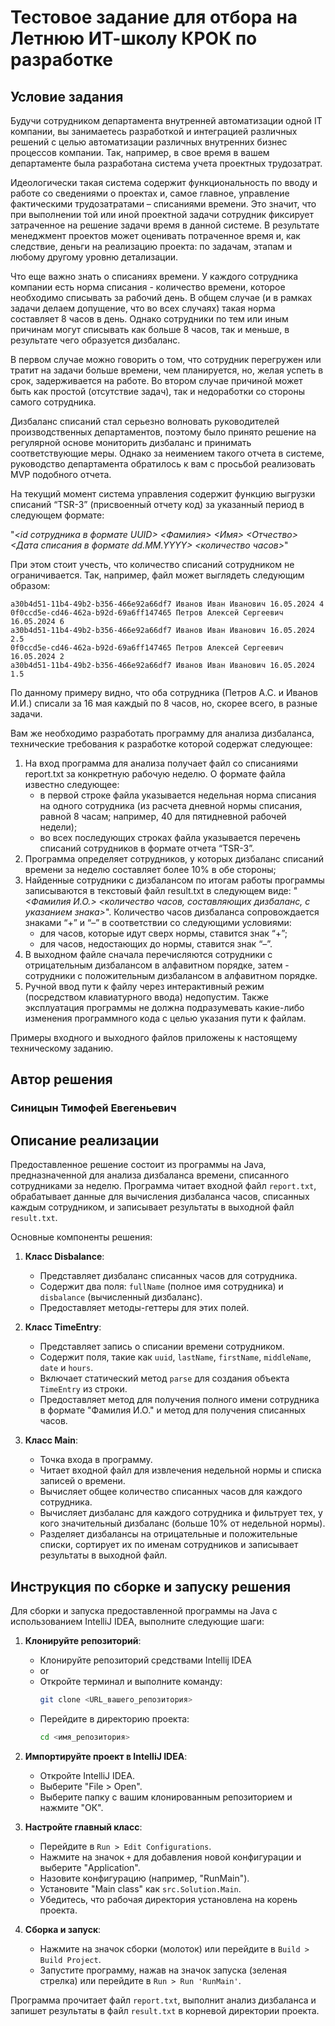 # Тестовое задание для отбора на Летнюю ИТ-школу КРОК по разработке

## Условие задания
Будучи сотрудником департамента внутренней автоматизации одной IT компании, вы занимаетесь разработкой и интеграцией различных решений с целью автоматизации различных внутренних бизнес процессов компании. Так, например, в свое время в вашем департаменте была разработана система учета проектных трудозатрат.

Идеологически такая система содержит функциональность по вводу и работе со сведениями о проектах и, самое главное, управление фактическими трудозатратами – списаниями времени. Это значит, что при выполнении той или иной проектной задачи сотрудник фиксирует затраченное на решение задачи время в данной системе. В результате менеджмент проектов может оценивать потраченное время и, как следствие, деньги на реализацию проекта: по задачам, этапам и любому другому уровню детализации.

Что еще важно знать о списаниях времени. У каждого сотрудника компании есть норма списания - количество времени, которое необходимо списывать за рабочий день. В общем случае (и в рамках задачи делаем допущение, что во всех случаях) такая норма составляет 8 часов в день. Однако сотрудники по тем или иным причинам могут списывать как больше 8 часов, так и меньше, в результате чего образуется дизбаланс. 

В первом случае можно говорить о том, что сотрудник перегружен или тратит на задачи больше времени, чем планируется, но, желая успеть в срок, задерживается на работе. Во втором случае причиной может быть как простой (отсутствие задач), так и недоработки со стороны самого сотрудника. 

Дизбаланс списаний стал серьезно волновать руководителей производственных департаментов, поэтому было принято решение на регулярной основе мониторить дизбаланс и принимать соответствующие меры. Однако за неимением такого отчета в системе, руководство департамента обратилось к вам с просьбой реализовать MVP подобного отчета.

На текущий момент система управления содержит функцию выгрузки списаний “TSR-3” (присвоенный отчету код) за указанный период в следующем формате:

"_<id сотрудника в формате UUID> <Фамилия> <Имя> <Отчество> <Дата списания в формате dd.MM.YYYY> <количество часов>_"

При этом стоит учесть, что количество списаний сотрудником не ограничивается. Так, например, файл может выглядеть следующим образом:
```
a30b4d51-11b4-49b2-b356-466e92a66df7 Иванов Иван Иванович 16.05.2024 4
0f0ccd5e-cd46-462a-b92d-69a6ff147465 Петров Алексей Сергеевич 16.05.2024 6
a30b4d51-11b4-49b2-b356-466e92a66df7 Иванов Иван Иванович 16.05.2024 2.5
0f0ccd5e-cd46-462a-b92d-69a6ff147465 Петров Алексей Сергеевич 16.05.2024 2
a30b4d51-11b4-49b2-b356-466e92a66df7 Иванов Иван Иванович 16.05.2024 1.5
```

По данному примеру видно, что оба сотрудника (Петров А.С. и Иванов И.И.) списали за 16 мая каждый по 8 часов, но, скорее всего, в разные задачи.

Вам же необходимо разработать программу для анализа дизбаланса, технические требования к разработке которой содержат следующее:
1. На вход программа для анализа получает файл со списаниями report.txt за конкретную рабочую неделю. О формате файла известно следующее:
    - в первой строке файла указывается недельная норма списания на одного сотрудника (из расчета дневной нормы списания, равной 8 часам; например, 40 для пятидневной рабочей недели);
    - во всех последующих строках файла указывается перечень списаний сотрудников в формате отчета “TSR-3”. 
2. Программа определяет сотрудников, у которых дизбаланс списаний времени за неделю составляет более 10% в обе стороны;
3. Найденные сотрудники с дизбалансом по итогам работы программы записываются в текстовый файл result.txt в следующем виде:
  "_<Фамилия И.О.> <количество часов, составляющих дизбаланс, с указанием знака>_".
  Количество часов дизбаланса сопровождается знаками “+” и “–” в соответствии со следующими условиями:
    - для часов, которые идут сверх нормы, ставится знак “+”;
    - для часов, недостающих до нормы, ставится знак “–”.
4. В выходном файле сначала перечисляются сотрудники с отрицательным дизбалансом в алфавитном порядке, затем - сотрудники с положительным дизбалансом в алфавитном порядке.
5. Ручной ввод пути к файлу через интерактивный режим (посредством клавиатурного ввода) недопустим. Также эксплуатация программы не должна подразумевать какие-либо изменения программного кода с целью указания пути к файлам.

Примеры входного и выходного файлов приложены к настоящему техническому заданию.

## Автор решения
### Синицын Тимофей Евегеньевич
## Описание реализации
Предоставленное решение состоит из программы на Java, предназначенной для анализа дизбаланса времени, списанного сотрудниками за неделю. Программа читает входной файл `report.txt`, обрабатывает данные для вычисления дизбаланса часов, списанных каждым сотрудником, и записывает результаты в выходной файл `result.txt`.

Основные компоненты решения:

1. **Класс Disbalance**:
    - Представляет дизбаланс списанных часов для сотрудника.
    - Содержит два поля: `fullName` (полное имя сотрудника) и `disbalance` (вычисленный дизбаланс).
    - Предоставляет методы-геттеры для этих полей.

2. **Класс TimeEntry**:
    - Представляет запись о списании времени сотрудником.
    - Содержит поля, такие как `uuid`, `lastName`, `firstName`, `middleName`, `date` и `hours`.
    - Включает статический метод `parse` для создания объекта `TimeEntry` из строки.
    - Предоставляет метод для получения полного имени сотрудника в формате "Фамилия И.О." и метод для получения списанных часов.

3. **Класс Main**:
    - Точка входа в программу.
    - Читает входной файл для извлечения недельной нормы и списка записей о времени.
    - Вычисляет общее количество списанных часов для каждого сотрудника.
    - Вычисляет дизбаланс для каждого сотрудника и фильтрует тех, у кого значительный дизбаланс (больше 10% от недельной нормы).
    - Разделяет дизбалансы на отрицательные и положительные списки, сортирует их по именам сотрудников и записывает результаты в выходной файл.
## Инструкция по сборке и запуску решения
Для сборки и запуска предоставленной программы на Java с использованием IntelliJ IDEA, выполните следующие шаги:

1. **Клонируйте репозиторий**:
    - Клонируйте репозиторий средствами Intellij IDEA
    - or
    - Откройте терминал и выполните команду:
      ```sh
      git clone <URL_вашего_репозитория>
      ```
    - Перейдите в директорию проекта:
      ```sh
      cd <имя_репозитория>
      ```

2. **Импортируйте проект в IntelliJ IDEA**:
    - Откройте IntelliJ IDEA.
    - Выберите "File > Open".
    - Выберите папку с вашим клонированным репозиторием и нажмите "ОК".

3. **Настройте главный класс**:
    - Перейдите в `Run > Edit Configurations`.
    - Нажмите на значок `+` для добавления новой конфигурации и выберите "Application".
    - Назовите конфигурацию (например, "RunMain").
    - Установите "Main class" как `src.Solution.Main`.
    - Убедитесь, что рабочая директория установлена на корень проекта.

5. **Сборка и запуск**:
    - Нажмите на значок сборки (молоток) или перейдите в `Build > Build Project`.
    - Запустите программу, нажав на значок запуска (зеленая стрелка) или перейдите в `Run > Run 'RunMain'`.

Программа прочитает файл `report.txt`, выполнит анализ дизбаланса и запишет результаты в файл `result.txt` в корневой директории проекта.




